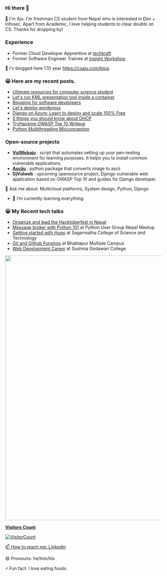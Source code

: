 ### Hi there 👋

🔭 I'm Aju. I'm freshman CS student from Nepal who is interested in Dev + Infosec. Apart from Academic, I love helping students to clear doubts on CS. Thanks for dropping by!

### Experience

- Former Cloud Developer Apprentice at [techkraft](https://techkraftinc.com/)
- Former Software Engineer Trainee at [Insight Workshop](https://insightworkshop.io/)

🌱 I'v blogged here 1.10 year https://csaju.com/blog. <br>

<h3>😀 Here are my recent posts.</h3>

- [Ultimate resources for computer science student](https://csaju.com/blog/ultimate-resources-for-computer-science-student/)
- [Let's run KML presentation tool inside a container](https://csaju.com/blog/dockerize-kml-presentation-tool/)
- [Blogging for software developers](https://csaju.com/blog/blogging-for-software-developers/)
- [Let's deploy wordpress](https://csaju.com/blog/let's-deploy-wordpress/)
- [Django on Azure: Learn to deploy and scale 100% Free](https://www.csaju.com/django-on-azure-learn-to-deploy-and-scale-100-free/)
- [5 things you should know about DHCP](https://www.csaju.com/5-things-you-should-know-about-dhcp/)
- [TryHackme OWASP Top 10 Writeup](https://www.csaju.com/tryhackme-owasp-top-10-writeup/)
- [Python Multithreading Misconception](https://www.csaju.com/python-multithreading-misconception/)

### Open-source projects

- <b>[VulWebaju](https://github.com/Aju100/VulWebaju)</b> : script that automates setting up your pen-testing environment for learning purposes. It helps you to install common vulnerable applications.
- <b>[Asciju](https://github.com/Aju100/asciju)</b> : python package that converts image to ascii
- <b> DjVulweb</b> : upcoming opensource project, Django vulnerable web application based on OWASP Top 10 and guides for Django developer.

💬 Ask me about: Multicloud platforms, System design, Python, Django

- 🌱 I’m currently learning everything.

<h3>😀 My Recent tech talks</h3>

- [Organize and lead the Hacktoberfest in Nepal](https://csaju.com/blog/we-are-organizing-awesome-hacktoberfest/)
- [Message broker with Python 101](https://github.com/Aju100/my-tech-talks/blob/master/pythonusergroupnepal/Message%20broker%20with%20Python%20101.pdf) at Python User Group Nepal Meetup
- [Getting started with Hugo](https://github.com/Aju100/my-tech-talks/blob/master/Sagarmatha%20College%20of%20Science%20and%20Technology/gettingstartedwithhugo.pdf) at Sagarmatha College of Science and Technology
- [Git and Github Funshop](#) at Bhaktapur Multiple Campus
- [Web Development Career](#) at Sushma Godawari College
  <a href="https://csaju.com">

<img align="center" width="850" src="https://github-readme-streak-stats.herokuapp.com/?user=aju100&theme=synthwave" />

**Visitors Count**

![VisitorCount](https://profile-counter.glitch.me/{aju100}/count.svg)

📫 How to reach me: [Linkedin](https://www.linkedin.com/in/aju-tamang/)

😄 Pronouns: he/him/his

⚡ Fun fact: I love eating foods.
